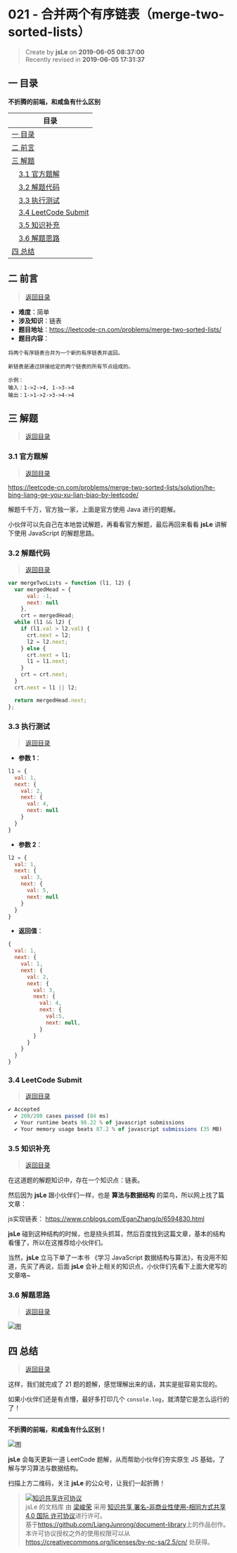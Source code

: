 021 - 合并两个有序链表（merge-two-sorted-lists）
===

> Create by **jsLe** on **2019-06-05 08:37:00**  
> Recently revised in **2019-06-05 17:31:37**

## <a name="chapter-one" id="chapter-one">一 目录</a>

**不折腾的前端，和咸鱼有什么区别**

| 目录 |
| --- | 
| [一 目录](#chapter-one) | 
| <a name="catalog-chapter-two" id="catalog-chapter-two"></a>[二 前言](#chapter-two) |
| <a name="catalog-chapter-three" id="catalog-chapter-three"></a>[三 解题](#chapter-three) |
| &emsp;[3.1 官方题解](#chapter-three-one) |
| &emsp;[3.2 解题代码](#chapter-three-two) |
| &emsp;[3.3 执行测试](#chapter-three-three) |
| &emsp;[3.4 LeetCode Submit](#chapter-three-four) |
| &emsp;[3.5 知识补充](#chapter-three-five) |
| &emsp;[3.6 解题思路](#chapter-three-six) |
| <a name="catalog-chapter-four" id="catalog-chapter-four"></a>[四 总结](#chapter-four) |

## <a name="chapter-two" id="chapter-two">二 前言</a>

> [返回目录](#chapter-one)

* **难度**：简单
* **涉及知识**：链表
* **题目地址**：https://leetcode-cn.com/problems/merge-two-sorted-lists/
* **题目内容**：

```
将两个有序链表合并为一个新的有序链表并返回。

新链表是通过拼接给定的两个链表的所有节点组成的。 

示例：
输入：1->2->4, 1->3->4
输出：1->1->2->3->4->4
```

## <a name="chapter-three" id="chapter-three">三 解题</a>

> [返回目录](#chapter-one)

### <a name="chapter-three-one" id="chapter-three-one">3.1 官方题解</a>

> [返回目录](#chapter-one)

https://leetcode-cn.com/problems/merge-two-sorted-lists/solution/he-bing-liang-ge-you-xu-lian-biao-by-leetcode/

解题千千万，官方独一家，上面是官方使用 Java 进行的题解。

小伙伴可以先自己在本地尝试解题，再看看官方解题，最后再回来看看 **jsLe** 讲解下使用 JavaScript 的解题思路。

### <a name="chapter-three-two" id="chapter-three-two">3.2 解题代码</a>

> [返回目录](#chapter-one)

```js
var mergeTwoLists = function (l1, l2) {
  var mergedHead = {
      val: -1,
      next: null
    },
    crt = mergedHead;
  while (l1 && l2) {
    if (l1.val > l2.val) {
      crt.next = l2;
      l2 = l2.next;
    } else {
      crt.next = l1;
      l1 = l1.next;
    }
    crt = crt.next;
  }
  crt.next = l1 || l2;

  return mergedHead.next;
};
```

### <a name="chapter-three-three" id="chapter-three-three">3.3 执行测试</a>

> [返回目录](#chapter-one)

* **参数 1**：

```js
l1 = {
  val: 1,
  next: {
    val: 2,
    next: {
      val: 4,
      next: null
    }
  }
}
```

* **参数 2**：

```js
l2 = {
  val: 1,
  next: {
    val: 3,
    next: {
      val: 5,
      next: null
    }
  }
}
```

* **返回值**：

```js
{
  val: 1,
  next: {
    val: 1,
    next: {
      val: 2,
      next: {
        val: 3,
        next: {
          val: 4,
          next: {
            val:5,
            next: null,
          }
        }
      }
    }
  }
}
```

### <a name="chapter-three-four" id="chapter-three-four">3.4 LeetCode Submit</a>

> [返回目录](#chapter-one)

```js
✔ Accepted
  ✔ 208/208 cases passed (84 ms)
  ✔ Your runtime beats 98.22 % of javascript submissions
  ✔ Your memory usage beats 87.2 % of javascript submissions (35 MB)
```

### <a name="chapter-three-five" id="chapter-three-five">3.5 知识补充</a>

> [返回目录](#chapter-one)

在这道题的解题知识中，存在一个知识点：链表。

然后因为 **jsLe** 跟小伙伴们一样，也是 **算法与数据结构** 的菜鸟，所以网上找了篇文章：

js实现链表： https://www.cnblogs.com/EganZhang/p/6594830.html

**jsLe** 碰到这种结构的时候，也是挠头抓耳，然后百度找到这篇文章，基本的结构看懂了，所以在这推荐给小伙伴们。

当然，**jsLe** 立马下单了一本书 《学习 JavaScript 数据结构与算法》，有没用不知道，先买了再说，后面 **jsLe** 会补上相关的知识点，小伙伴们先看下上面大佬写的文章咯~

### <a name="chapter-three-six" id="chapter-three-six">3.6 解题思路</a>

> [返回目录](#chapter-one)

![图](../../../public-repertory/img/other-algorithm-021-1.png)

## <a name="chapter-four" id="chapter-four">四 总结</a>

> [返回目录](#chapter-one)

这样，我们就完成了 21 题的题解，感觉理解出来的话，其实是挺容易实现的。

如果小伙伴们还是有点懵，最好多打印几个 `console.log`，就清楚它是怎么运行的了！

---

**不折腾的前端，和咸鱼有什么区别！**

![图](../../../public-repertory/img/z-small-wechat-public-address.jpg)

**jsLe** 会每天更新一道 LeetCode 题解，从而帮助小伙伴们夯实原生 JS 基础，了解与学习算法与数据结构。

扫描上方二维码，关注 **jsLe** 的公众号，让我们一起折腾！

> <a rel="license" href="http://creativecommons.org/licenses/by-nc-sa/4.0/"><img alt="知识共享许可协议" style="border-width:0" src="https://i.creativecommons.org/l/by-nc-sa/4.0/88x31.png" /></a><br /><span xmlns:dct="http://purl.org/dc/terms/" property="dct:title">jsLe 的文档库</span> 由 <a xmlns:cc="http://creativecommons.org/ns#" href="https://github.com/LiangJunrong/document-library" property="cc:attributionName" rel="cc:attributionURL">梁峻荣</a> 采用 <a rel="license" href="http://creativecommons.org/licenses/by-nc-sa/4.0/">知识共享 署名-非商业性使用-相同方式共享 4.0 国际 许可协议</a>进行许可。<br />基于<a xmlns:dct="http://purl.org/dc/terms/" href="https://github.com/LiangJunrong/document-library" rel="dct:source">https://github.com/LiangJunrong/document-library</a>上的作品创作。<br />本许可协议授权之外的使用权限可以从 <a xmlns:cc="http://creativecommons.org/ns#" href="https://creativecommons.org/licenses/by-nc-sa/2.5/cn/" rel="cc:morePermissions">https://creativecommons.org/licenses/by-nc-sa/2.5/cn/</a> 处获得。